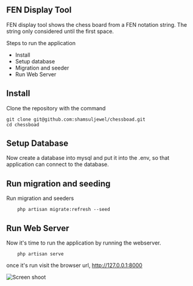 
## FEN Display Tool

FEN display tool shows the chess board from a FEN notation string. The string only considered until the first space.

Steps to run the application

- Install
- Setup database
- Migration and seeder
- Run Web Server

## Install

Clone the repository with the command
```
git clone git@github.com:shamsuljewel/chessboad.git
cd chessboad
```

## Setup Database
Now create a database into mysql and put it into the .env, so that application can connect to the database.

## Run migration and seeding
Run migration and seeders
```
    php artisan migrate:refresh --seed
```

## Run Web Server
Now it's time to run the application by running the webserver.
```
    php artisan serve
```

once it's run visit the browser url, http://127.0.0.1:8000

![Screen shoot](https://user-images.githubusercontent.com/2234477/137647731-85faab13-f13f-48a0-b417-7addab5130a2.png)
